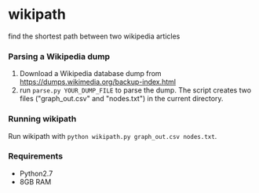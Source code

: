 # wikipath
find the shortest path between two wikipedia articles

### Parsing a Wikipedia dump
1. Download a Wikipedia database dump from  https://dumps.wikimedia.org/backup-index.html
2. run ```parse.py YOUR_DUMP_FILE``` to parse the dump. The script creates two files ("graph_out.csv" and "nodes.txt") in the current directory.

### Running wikipath
Run wikipath with ```python wikipath.py graph_out.csv nodes.txt```.

### Requirements
- Python2.7
- 8GB RAM
